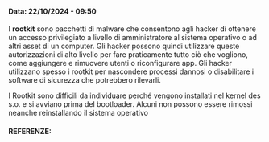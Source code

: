 #### Data: 22/10/2024 - 09:50

I **rootkit** sono pacchetti di malware che consentono agli hacker di ottenere un accesso privilegiato a livello di amministratore al sistema operativo o ad altri asset di un computer. Gli hacker possono quindi utilizzare queste autorizzazioni di alto livello per fare praticamente tutto ciò che vogliono, come aggiungere e rimuovere utenti o riconfigurare app. Gli hacker utilizzano spesso i rootkit per nascondere processi dannosi o disabilitare i software di sicurezza che potrebbero rilevarli.

I Rootkit sono difficili da individuare perché vengono installati nel kernel des s.o. e si avviano prima del bootloader. Alcuni non possono essere rimossi neanche reinstallando il sistema operativo

#### REFERENZE: